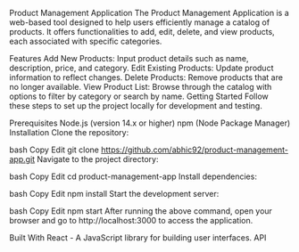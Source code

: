 Product Management Application
The Product Management Application is a web-based tool designed to help users efficiently manage a catalog of products. It offers functionalities to add, edit, delete, and view products, each associated with specific categories.

Features
Add New Products: Input product details such as name, description, price, and category.
Edit Existing Products: Update product information to reflect changes.
Delete Products: Remove products that are no longer available.
View Product List: Browse through the catalog with options to filter by category or search by name.
Getting Started
Follow these steps to set up the project locally for development and testing.

Prerequisites
Node.js (version 14.x or higher)
npm (Node Package Manager)
Installation
Clone the repository:

bash
Copy
Edit
git clone https://github.com/abhic92/product-management-app.git
Navigate to the project directory:

bash
Copy
Edit
cd product-management-app
Install dependencies:

bash
Copy
Edit
npm install
Start the development server:

bash
Copy
Edit
npm start
After running the above command, open your browser and go to http://localhost:3000 to access the application.

Built With
React - A JavaScript library for building user interfaces.
API
